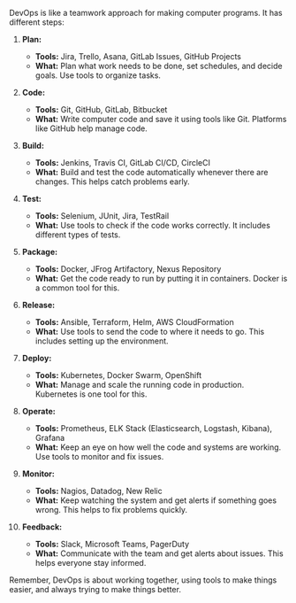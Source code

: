 DevOps is like a teamwork approach for making computer programs. It has different steps:

1. **Plan:**
   - **Tools:** Jira, Trello, Asana, GitLab Issues, GitHub Projects
   - **What:** Plan what work needs to be done, set schedules, and decide goals. Use tools to organize tasks.

2. **Code:**
   - **Tools:** Git, GitHub, GitLab, Bitbucket
   - **What:** Write computer code and save it using tools like Git. Platforms like GitHub help manage code.

3. **Build:**
   - **Tools:** Jenkins, Travis CI, GitLab CI/CD, CircleCI
   - **What:** Build and test the code automatically whenever there are changes. This helps catch problems early.

4. **Test:**
   - **Tools:** Selenium, JUnit, Jira, TestRail
   - **What:** Use tools to check if the code works correctly. It includes different types of tests.

5. **Package:**
   - **Tools:** Docker, JFrog Artifactory, Nexus Repository
   - **What:** Get the code ready to run by putting it in containers. Docker is a common tool for this.

6. **Release:**
   - **Tools:** Ansible, Terraform, Helm, AWS CloudFormation
   - **What:** Use tools to send the code to where it needs to go. This includes setting up the environment.

7. **Deploy:**
   - **Tools:** Kubernetes, Docker Swarm, OpenShift
   - **What:** Manage and scale the running code in production. Kubernetes is one tool for this.

8. **Operate:**
   - **Tools:** Prometheus, ELK Stack (Elasticsearch, Logstash, Kibana), Grafana
   - **What:** Keep an eye on how well the code and systems are working. Use tools to monitor and fix issues.

9. **Monitor:**
   - **Tools:** Nagios, Datadog, New Relic
   - **What:** Keep watching the system and get alerts if something goes wrong. This helps to fix problems quickly.

10. **Feedback:**
    - **Tools:** Slack, Microsoft Teams, PagerDuty
    - **What:** Communicate with the team and get alerts about issues. This helps everyone stay informed.

Remember, DevOps is about working together, using tools to make things easier, and always trying to make things better.


<br> <br> <br> <br>

